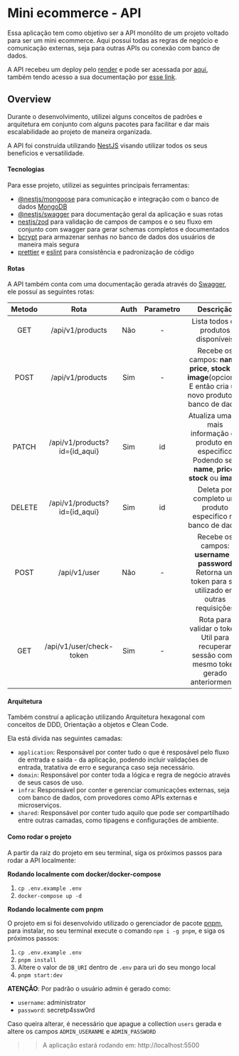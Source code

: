 # Mini ecommerce - API

Essa aplicação tem como objetivo ser a API monólito de um projeto voltado para ser um mini ecommerce.
Aqui possuí todas as regras de negócio e comunicação externas, seja para outras APIs ou conexão com banco de dados.

A API recebeu um deploy pelo [render](https://render.com) e pode ser acessada por [aqui](https://ppessanhadev-mini-ecommerce.onrender.com), também tendo acesso a sua documentação por [esse link](https://ppessanhadev-mini-ecommerce.onrender.com/api/docs).

## Overview
Durante o desenvolvimento, utilizei alguns conceitos de padrões e arquitetura em conjunto com alguns pacotes para facilitar e dar mais escalabilidade ao projeto de maneira organizada.

A API foi construída utilizando [NestJS](https://nestjs.com) visando utilizar todos os seus beneficios e versatilidade.

#### Tecnologias
Para esse projeto, utilizei as seguintes principais ferramentas:

- [@nestjs/mongoose](https://docs.nestjs.com/techniques/mongodb) para comunicação e integração com o banco de dados [MongoDB](https://www.mongodb.com)
- [@nestjs/swagger](https://docs.nestjs.com/openapi/introduction) para documentação geral da aplicação e suas rotas
- [nestjs/zod](https://www.npmjs.com/package/nestjs-zod) para validação de campos de campos e o seu fluxo em conjunto com swagger para gerar schemas completos e documentados
- [bcrypt](https://www.npmjs.com/package/bcrypt) para armazenar senhas no banco de dados dos usuários de maneira mais segura
- [prettier](https://prettier.io) e [eslint](https://eslint.org) para consistência e padronização de código

#### Rotas

A API também conta com uma documentação gerada através do [Swagger](https://swagger.io), ele possuí as seguintes rotas:

| Metodo |              Rota             | Auth | Parametro |                                                         Descrição                                                         |
|:------:|:-----------------------------:|:----:|:---------:|:-------------------------------------------------------------------------------------------------------------------------:|
|   GET  | /api/v1/products              |  Não |     -     | Lista todos os produtos disponíveis                                                                                       |
|  POST  | /api/v1/products              |  Sim |     -     | Recebe os campos: **name**, **price**, **stock** ou **image**(opcional)<br>E então cria um novo produto no banco de dados |
|  PATCH | /api/v1/products?id={id_aqui} |  Sim |     id    | Atualiza uma ou mais informação do produto em especifico<br>Podendo ser: **name**, **price**, **stock** ou **image**      |
| DELETE | /api/v1/products?id={id_aqui} |  Sim |     id    | Deleta por completo um produto especifico no banco de dados                                                               |
|  POST  | /api/v1/user                  |  Não |     -     | Recebe os campos: **username** e **password**<br>Retorna um token para ser utilizado em outras requisições                |
|   GET  | /api/v1/user/check-token      |  Sim |     -     | Rota para validar o token.<br>Util para recuperar sessão com o mesmo token gerado anteriormente.                       |

#### Arquitetura

Também construí a aplicação utilizando Arquitetura hexagonal com conceitos de DDD, Orientação a objetos e Clean Code.

Ela está divida nas seguintes camadas:

- `application`: Responsável por conter tudo o que é resposável pelo fluxo de entrada e saída - da aplicação, podendo incluir validações de entrada, tratativa de erro e segurança caso seja necessário.
- `domain`: Responsável por conter toda a lógica e regra de negócio através de seus casos de uso.
- `infra`: Responsável por conter e gerenciar comunicações externas, seja com banco de dados, com provedores como APIs externas e microserviços.
- `shared`: Responsável por conter tudo aquilo que pode ser compartilhado entre outras camadas, como tipagens e configurações de ambiente.

#### Como rodar o projeto

A partir da raiz do projeto em seu terminal, siga os próximos passos para rodar a API localmente:

**Rodando localmente com docker/docker-compose**

1. `cp .env.example .env`
2. `docker-compose up -d`

**Rodando localmente com pnpm**

O projeto em si foi desenvolvido utilizado o gerenciador de pacote [pnpm](https://pnpm.io), para instalar, no seu terminal execute o comando `npm i -g pnpm`, e siga os próximos passos:

1. `cp .env.example .env`
2. `pnpm install`
3. Altere o valor de `DB_URI` dentro de `.env` para uri do seu mongo local
3. `pnpm start:dev`

**ATENÇÃO**: Por padrão o usuário admin é gerado como:
  - `username`: administrator
  - `password`: secretp4ssw0rd

Caso queira alterar, é necessário que apague a collection `users` gerada e altere os campos `ADMIN_USERANME` e `ADMIN_PASSWORD`

>> A aplicação estará rodando em: http://localhost:5500
